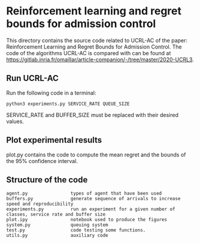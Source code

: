 # Reinforcement learning and regret bounds for admission control

This directory contains the source code related to UCRL-AC of the paper: Reinforcement Learning and Regret Bounds for Admission Control.
The code of the algorithms UCRL-AC is compared with can be found at https://gitlab.inria.fr/omaillar/article-companion/-/tree/master/2020-UCRL3.


## Run UCRL-AC
Run the following code in a terminal:
```
python3 experiments.py SERVICE_RATE QUEUE_SIZE   
```
SERVICE_RATE and BUFFER_SIZE must be replaced with their desired values.

## Plot experimental results
plot.py contains the code to compute the mean regret and the bounds of the 95% confidence interval.

## Structure of the code
```
agent.py                types of agent that have been used
buffers.py              generate sequence of arrivals to increase speed and reproducibility
experiments.py          run an experiment for a given number of classes, service rate and buffer size
plot.ipy                notebook used to produce the figures
system.py               queuing system
test.py                 code testing some functions.
utils.py                auxiliary code
```
